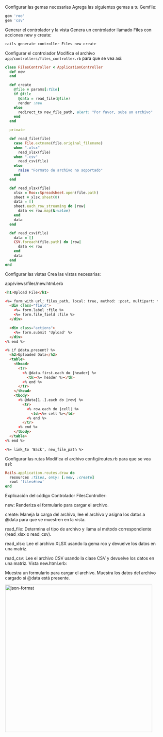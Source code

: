 

Configurar las gemas necesarias
Agrega las siguientes gemas a tu Gemfile:

```sh
gem 'roo'
gem 'csv'
```

Generar el controlador y la vista
Genera un controlador llamado Files con acciones new y create:

```sh
rails generate controller Files new create
```

Configurar el controlador
Modifica el archivo `app/controllers/files_controller.rb` para que se vea así:

```rb
class FilesController < ApplicationController
  def new
  end

  def create
    @file = params[:file]
    if @file
      @data = read_file(@file)
      render :new
    else
      redirect_to new_file_path, alert: "Por favor, sube un archivo"
    end
  end

  private

  def read_file(file)
    case File.extname(file.original_filename)
    when ".xlsx"
      read_xlsx(file)
    when ".csv"
      read_csv(file)
    else
      raise "Formato de archivo no soportado"
    end
  end

  def read_xlsx(file)
    xlsx = Roo::Spreadsheet.open(file.path)
    sheet = xlsx.sheet(0)
    data = []
    sheet.each_row_streaming do |row|
      data << row.map(&:value)
    end
    data
  end

  def read_csv(file)
    data = []
    CSV.foreach(file.path) do |row|
      data << row
    end
    data
  end
end

```

Configurar las vistas
Crea las vistas necesarias:

app/views/files/new.html.erb

```html
<h1>Upload File</h1>

<%= form_with url: files_path, local: true, method: :post, multipart: true do |form| %>
  <div class="field">
    <%= form.label :file %>
    <%= form.file_field :file %>
  </div>

  <div class="actions">
    <%= form.submit 'Upload' %>
  </div>
<% end %>

<% if @data.present? %>
  <h2>Uploaded Data</h2>
  <table>
    <thead>
      <tr>
        <% @data.first.each do |header| %>
          <th><%= header %></th>
        <% end %>
      </tr>
    </thead>
    <tbody>
      <% @data[1..].each do |row| %>
        <tr>
          <% row.each do |cell| %>
            <td><%= cell %></td>
          <% end %>
        </tr>
      <% end %>
    </tbody>
  </table>
<% end %>

<%= link_to 'Back', new_file_path %>
```

Configurar las rutas
Modifica el archivo config/routes.rb para que se vea así:

```rb
Rails.application.routes.draw do
  resources :files, only: [:new, :create]
  root 'files#new'
end

```


Explicación del código
Controlador FilesController:

new: Renderiza el formulario para cargar el archivo.

create: Maneja la carga del archivo, lee el archivo y asigna los datos a @data para que se muestren en la vista.

read_file: Determina el tipo de archivo y llama al método correspondiente (read_xlsx o read_csv).

read_xlsx: Lee el archivo XLSX usando la gema roo y devuelve los datos en una matriz.

read_csv: Lee el archivo CSV usando la clase CSV y devuelve los datos en una matriz.
Vista new.html.erb:

Muestra un formulario para cargar el archivo.
Muestra los datos del archivo cargado si @data está presente.




<img width="485" alt="json-format" src="https://github.com/orion9ftf/dreamVacations/assets/104280123/a550a97c-6cd4-468a-808a-34855a8840fb">


